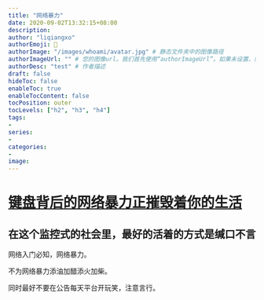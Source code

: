 ```yaml
---
title: "网络暴力"
date: 2020-09-02T13:32:15+08:00
description:
author: "liqiangxo"
authorEmoji: 🤖
authorImage: "/images/whoami/avatar.jpg" # 静态文件夹中的图像路径
authorImageUrl: "" # 您的图像url。我们首先使用“authorImageUrl”。如果未设置，则使用“authorImage”。
authorDesc: "test" # 作者描述
draft: false
hideToc: false
enableToc: true
enableTocContent: false
tocPosition: outer
tocLevels: ["h2", "h3", "h4"]
tags:
-
series:
-
categories:
-
image:
---
```


# [键盘背后的网络暴力正摧毁着你的生活](http://open.163.com/newview/movie/free?pid=MB2AJMDE1&mid=MB2ALK4GI)

## 在这个监控式的社会里，最好的活着的方式是缄口不言

网络入门必知，网络暴力。

不为网络暴力添油加醋添火加柴。

同时最好不要在公告每天平台开玩笑，注意言行。